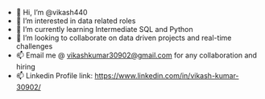 - 👋 Hi, I’m @vikash440
- 👀 I’m interested in data related roles
- 🌱 I’m currently learning Intermediate SQL and Python  
- 💞️ I’m looking to collaborate on data driven projects and real-time challenges 
- 📫 Email me @ vikashkumar30902@gmail.com for any collaboration and hiring 
- 📫 Linkedin Profile link: https://www.linkedin.com/in/vikash-kumar-30902/


